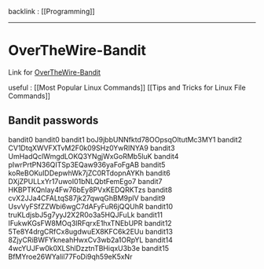 backlink : [[Programming]] 

---
# OverTheWire-Bandit
Link for [OverTheWire-Bandit](https://overthewire.org/wargames/bandit/)

useful : [[Most Popular Linux Commands]] [[Tips and Tricks for Linux File Commands]]

## Bandit passwords
bandit0    bandit0
bandit1    boJ9jbbUNNfktd78OOpsqOltutMc3MY1
bandit2    CV1DtqXWVFXTvM2F0k09SHz0YwRINYA9
bandit3    UmHadQclWmgdLOKQ3YNgjWxGoRMb5luK
bandit4    pIwrPrtPN36QITSp3EQaw936yaFoFgAB
bandit5    koReBOKuIDDepwhWk7jZC0RTdopnAYKh
bandit6	   DXjZPULLxYr17uwoI01bNLQbtFemEgo7
bandit7 	   HKBPTKQnIay4Fw76bEy8PVxKEDQRKTzs
bandit8    cvX2JJa4CFALtqS87jk27qwqGhBM9plV
bandit9	   UsvVyFSfZZWbi6wgC7dAFyFuR6jQQUhR
bandit10   truKLdjsbJ5g7yyJ2X2R0o3a5HQJFuLk
bandit11   IFukwKGsFW8MOq3IRFqrxE1hxTNEbUPR
bandit12   5Te8Y4drgCRfCx8ugdwuEX8KFC6k2EUu
bandit13   8ZjyCRiBWFYkneahHwxCv3wb2a1ORpYL
bandit14   4wcYUJFw0k0XLShlDzztnTBHiqxU3b3e
bandit15   BfMYroe26WYalil77FoDi9qh59eK5xNr

